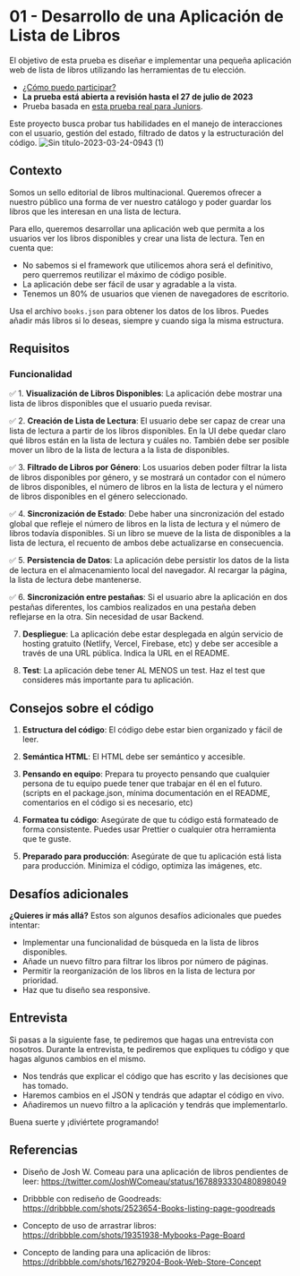 # 01 - Desarrollo de una Aplicación de Lista de Libros

El objetivo de esta prueba es diseñar e implementar una pequeña aplicación web de lista de libros utilizando las herramientas de tu elección.

- [¿Cómo puedo participar?](https://github.com/midudev/pruebas-tecnicas#c%C3%B3mo-participar)
- **La prueba está abierta a revisión hasta el 27 de julio de 2023**
- Prueba basada en [esta prueba real para Juniors](https://discord.com/channels/741237973663612969/848944161448132628/1127729621744500806).
 
Este proyecto busca probar tus habilidades en el manejo de interacciones con el usuario, gestión del estado, filtrado de datos y la estructuración del código.
![Sin título-2023-03-24-0943 (1)](https://github.com/midudev/pruebas-tecnicas/assets/1561955/a829323d-07e6-4937-91c6-5498481148c5)

## Contexto

Somos un sello editorial de libros multinacional. Queremos ofrecer a nuestro público una forma de ver nuestro catálogo y poder guardar los libros que les interesan en una lista de lectura.

Para ello, queremos desarrollar una aplicación web que permita a los usuarios ver los libros disponibles y crear una lista de lectura. Ten en cuenta que:

- No sabemos si el framework que utilicemos ahora será el definitivo, pero querremos reutilizar el máximo de código posible.
- La aplicación debe ser fácil de usar y agradable a la vista.
- Tenemos un 80% de usuarios que vienen de navegadores de escritorio.

Usa el archivo `books.json` para obtener los datos de los libros. Puedes añadir más libros si lo deseas, siempre y cuando siga la misma estructura.

## Requisitos

### Funcionalidad

✅ 1. **Visualización de Libros Disponibles**: La aplicación debe mostrar una lista de libros disponibles que el usuario pueda revisar.

✅ 2. **Creación de Lista de Lectura**: El usuario debe ser capaz de crear una lista de lectura a partir de los libros disponibles. En la UI debe quedar claro qué libros están en la lista de lectura y cuáles no. También debe ser posible mover un libro de la lista de lectura a la lista de disponibles.

✅ 3. **Filtrado de Libros por Género**: Los usuarios deben poder filtrar la lista de libros disponibles por género, y se mostrará un contador con el número de libros disponibles, el número de libros en la lista de lectura y el número de libros disponibles en el género seleccionado.

✅ 4. **Sincronización de Estado**: Debe haber una sincronización del estado global que refleje el número de libros en la lista de lectura y el número de libros todavía disponibles. Si un libro se mueve de la lista de disponibles a la lista de lectura, el recuento de ambos debe actualizarse en consecuencia.

✅ 5. **Persistencia de Datos**: La aplicación debe persistir los datos de la lista de lectura en el almacenamiento local del navegador. Al recargar la página, la lista de lectura debe mantenerse.

✅ 6. **Sincronización entre pestañas**: Si el usuario abre la aplicación en dos pestañas diferentes, los cambios realizados en una pestaña deben reflejarse en la otra. Sin necesidad de usar Backend.

7. **Despliegue**: La aplicación debe estar desplegada en algún servicio de hosting gratuito (Netlify, Vercel, Firebase, etc) y debe ser accesible a través de una URL pública. Indica la URL en el README.

8. **Test**: La aplicación debe tener AL MENOS un test. Haz el test que consideres más importante para tu aplicación.

## Consejos sobre el código

1. **Estructura del código**: El código debe estar bien organizado y fácil de leer.

2. **Semántica HTML**: El HTML debe ser semántico y accesible.

3. **Pensando en equipo**: Prepara tu proyecto pensando que cualquier persona de tu equipo puede tener que trabajar en él en el futuro. (scripts en el package.json, mínima documentación en el README, comentarios en el código si es necesario, etc)

4. **Formatea tu código**: Asegúrate de que tu código está formateado de forma consistente. Puedes usar Prettier o cualquier otra herramienta que te guste.

5. **Preparado para producción**: Asegúrate de que tu aplicación está lista para producción. Minimiza el código, optimiza las imágenes, etc.

## Desafíos adicionales

**¿Quieres ir más allá?** Estos son algunos desafíos adicionales que puedes intentar:

- Implementar una funcionalidad de búsqueda en la lista de libros disponibles.
- Añade un nuevo filtro para filtrar los libros por número de páginas.
- Permitir la reorganización de los libros en la lista de lectura por prioridad.
- Haz que tu diseño sea responsive.

## Entrevista

Si pasas a la siguiente fase, te pediremos que hagas una entrevista con nosotros. Durante la entrevista, te pediremos que expliques tu código y que hagas algunos cambios en el mismo.

- Nos tendrás que explicar el código que has escrito y las decisiones que has tomado.
- Haremos cambios en el JSON y tendrás que adaptar el código en vivo.
- Añadiremos un nuevo filtro a la aplicación y tendrás que implementarlo.

Buena suerte y ¡diviértete programando!

## Referencias

- Diseño de Josh W. Comeau para una aplicación de libros pendientes de leer: https://twitter.com/JoshWComeau/status/1678893330480898049

- Dribbble con rediseño de Goodreads: https://dribbble.com/shots/2523654-Books-listing-page-goodreads

- Concepto de uso de arrastrar libros: https://dribbble.com/shots/19351938-Mybooks-Page-Board

- Concepto de landing para una aplicación de libros: https://dribbble.com/shots/16279204-Book-Web-Store-Concept